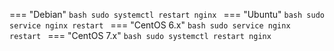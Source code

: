 === "Debian"
    ```bash
    sudo systemctl restart nginx
    ```
=== "Ubuntu"
    ```bash
    sudo service nginx restart
    ```
=== "CentOS 6.x"
    ```bash
    sudo service nginx restart
    ```
=== "CentOS 7.x"
    ```bash
    sudo systemctl restart nginx
    ```
